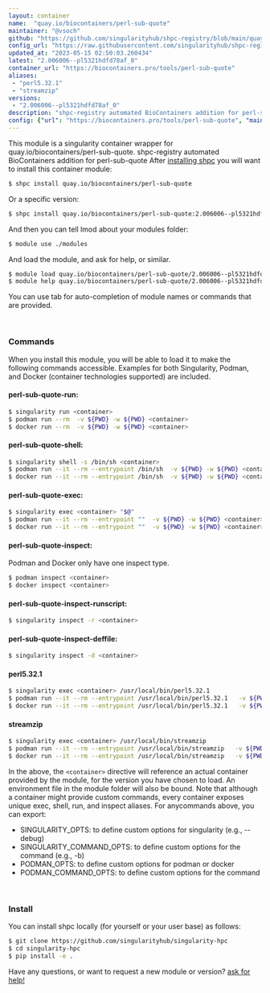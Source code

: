 ```yaml
---
layout: container
name:  "quay.io/biocontainers/perl-sub-quote"
maintainer: "@vsoch"
github: "https://github.com/singularityhub/shpc-registry/blob/main/quay.io/biocontainers/perl-sub-quote/container.yaml"
config_url: "https://raw.githubusercontent.com/singularityhub/shpc-registry/main/quay.io/biocontainers/perl-sub-quote/container.yaml"
updated_at: "2023-05-15 02:50:03.260434"
latest: "2.006006--pl5321hdfd78af_0"
container_url: "https://biocontainers.pro/tools/perl-sub-quote"
aliases:
 - "perl5.32.1"
 - "streamzip"
versions:
 - "2.006006--pl5321hdfd78af_0"
description: "shpc-registry automated BioContainers addition for perl-sub-quote"
config: {"url": "https://biocontainers.pro/tools/perl-sub-quote", "maintainer": "@vsoch", "description": "shpc-registry automated BioContainers addition for perl-sub-quote", "latest": {"2.006006--pl5321hdfd78af_0": "sha256:bea0b03c7f505618d92169f0405d910fdce47b3ee3ca945166050a31f6044145"}, "tags": {"2.006006--pl5321hdfd78af_0": "sha256:bea0b03c7f505618d92169f0405d910fdce47b3ee3ca945166050a31f6044145"}, "docker": "quay.io/biocontainers/perl-sub-quote", "aliases": {"perl5.32.1": "/usr/local/bin/perl5.32.1", "streamzip": "/usr/local/bin/streamzip"}}
---
```


This module is a singularity container wrapper for quay.io/biocontainers/perl-sub-quote.
shpc-registry automated BioContainers addition for perl-sub-quote
After [installing shpc](#install) you will want to install this container module:


```bash
$ shpc install quay.io/biocontainers/perl-sub-quote
```

Or a specific version:

```bash
$ shpc install quay.io/biocontainers/perl-sub-quote:2.006006--pl5321hdfd78af_0
```

And then you can tell lmod about your modules folder:

```bash
$ module use ./modules
```

And load the module, and ask for help, or similar.

```bash
$ module load quay.io/biocontainers/perl-sub-quote/2.006006--pl5321hdfd78af_0
$ module help quay.io/biocontainers/perl-sub-quote/2.006006--pl5321hdfd78af_0
```

You can use tab for auto-completion of module names or commands that are provided.

<br>

### Commands

When you install this module, you will be able to load it to make the following commands accessible.
Examples for both Singularity, Podman, and Docker (container technologies supported) are included.

#### perl-sub-quote-run:

```bash
$ singularity run <container>
$ podman run --rm  -v ${PWD} -w ${PWD} <container>
$ docker run --rm  -v ${PWD} -w ${PWD} <container>
```

#### perl-sub-quote-shell:

```bash
$ singularity shell -s /bin/sh <container>
$ podman run --it --rm --entrypoint /bin/sh  -v ${PWD} -w ${PWD} <container>
$ docker run --it --rm --entrypoint /bin/sh  -v ${PWD} -w ${PWD} <container>
```

#### perl-sub-quote-exec:

```bash
$ singularity exec <container> "$@"
$ podman run --it --rm --entrypoint ""  -v ${PWD} -w ${PWD} <container> "$@"
$ docker run --it --rm --entrypoint ""  -v ${PWD} -w ${PWD} <container> "$@"
```

#### perl-sub-quote-inspect:

Podman and Docker only have one inspect type.

```bash
$ podman inspect <container>
$ docker inspect <container>
```

#### perl-sub-quote-inspect-runscript:

```bash
$ singularity inspect -r <container>
```

#### perl-sub-quote-inspect-deffile:

```bash
$ singularity inspect -d <container>
```


#### perl5.32.1

```bash
$ singularity exec <container> /usr/local/bin/perl5.32.1
$ podman run --it --rm --entrypoint /usr/local/bin/perl5.32.1   -v ${PWD} -w ${PWD} <container> -c " $@"
$ docker run --it --rm --entrypoint /usr/local/bin/perl5.32.1   -v ${PWD} -w ${PWD} <container> -c " $@"
```


#### streamzip

```bash
$ singularity exec <container> /usr/local/bin/streamzip
$ podman run --it --rm --entrypoint /usr/local/bin/streamzip   -v ${PWD} -w ${PWD} <container> -c " $@"
$ docker run --it --rm --entrypoint /usr/local/bin/streamzip   -v ${PWD} -w ${PWD} <container> -c " $@"
```



In the above, the `<container>` directive will reference an actual container provided
by the module, for the version you have chosen to load. An environment file in the
module folder will also be bound. Note that although a container
might provide custom commands, every container exposes unique exec, shell, run, and
inspect aliases. For anycommands above, you can export:

 - SINGULARITY_OPTS: to define custom options for singularity (e.g., --debug)
 - SINGULARITY_COMMAND_OPTS: to define custom options for the command (e.g., -b)
 - PODMAN_OPTS: to define custom options for podman or docker
 - PODMAN_COMMAND_OPTS: to define custom options for the command

<br>

### Install

You can install shpc locally (for yourself or your user base) as follows:

```bash
$ git clone https://github.com/singularityhub/singularity-hpc
$ cd singularity-hpc
$ pip install -e .
```

Have any questions, or want to request a new module or version? [ask for help!](https://github.com/singularityhub/singularity-hpc/issues)